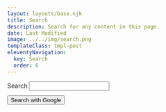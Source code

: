 ```yaml
---
layout: layouts/base.njk
title: Search
description: Search for any content in this page.
date: Last Modified
image: ../../img/search.png
templateClass: tmpl-post
eleventyNavigation:
  key: Search
  order: 6
---
```


<form action="https://www.google.com/search" method="get" class="search">
  <input type="hidden" name="q" id="q" value="site:https://piraces.dev">
  <label for="search-str">Search <small></label>
  <input type="text" name="q" id="search-str"></p>
  <button type="submit" class="submit">Search with Google</button>
</form>
